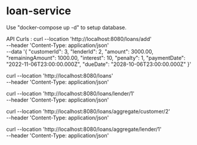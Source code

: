# loan-service

Use "docker-compose up -d" to setup database.



API Curls :
curl --location 'http://localhost:8080/loans/add' \
--header 'Content-Type: application/json' \
--data '{
    "customerId": 3,
    "lenderId": 2,
    "amount": 3000.00,
    "remainingAmount": 1000.00,
    "interest": 10,
    "penalty": 1,
    "paymentDate": "2022-11-06T23:00:00.000Z",
    "dueDate": "2028-10-06T23:00:00.000Z"
}'

curl --location 'http://localhost:8080/loans' \
--header 'Content-Type: application/json'

curl --location 'http://localhost:8080/loans/lender/1' \
--header 'Content-Type: application/json'

curl --location 'http://localhost:8080/loans/aggregate/customer/2' \
--header 'Content-Type: application/json'

curl --location 'http://localhost:8080/loans/aggregate/lender/1' \
--header 'Content-Type: application/json'
